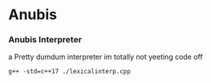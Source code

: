 # Anubis
### Anubis Interpreter
a Pretty dumdum interpreter im totally not yeeting code off

``` g++ -std=c++17 ./lexicalinterp.cpp ```